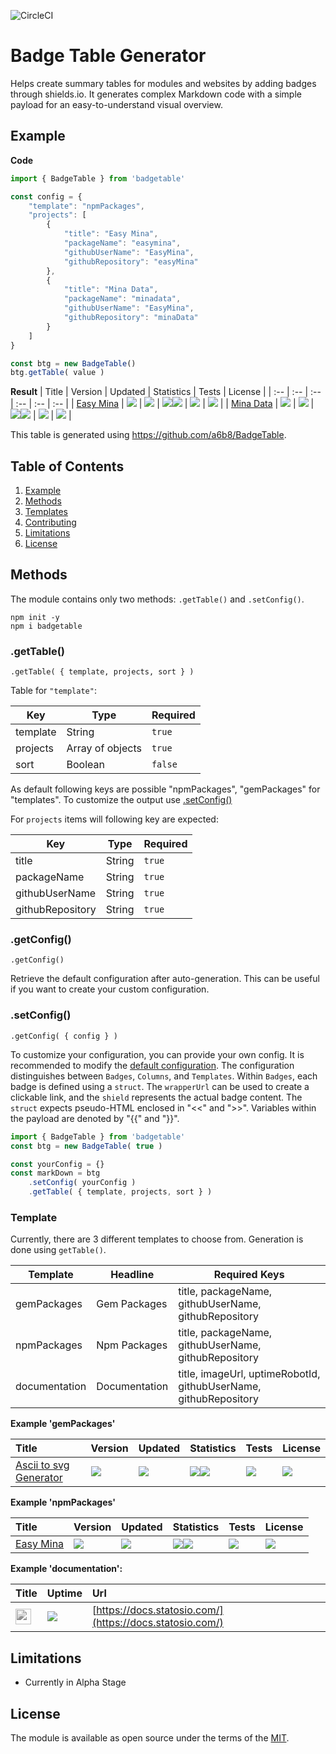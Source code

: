 ![CircleCI](https://img.shields.io/circleci/build/github/a6b8/badgeTable/main)


# Badge Table Generator

Helps create summary tables for modules and websites by adding badges through shields.io. It generates complex Markdown code with a simple payload for an easy-to-understand visual overview.


## Example

**Code**
```js
import { BadgeTable } from 'badgetable'

const config = {
    "template": "npmPackages",
    "projects": [
        {
            "title": "Easy Mina",
            "packageName": "easymina",
            "githubUserName": "EasyMina",
            "githubRepository": "easyMina"
        },
        {
            "title": "Mina Data",
            "packageName": "minadata",
            "githubUserName": "EasyMina",
            "githubRepository": "minaData"
        }
    ]
}

const btg = new BadgeTable()
btg.getTable( value )
```

**Result**
| Title | Version | Updated | Statistics | Tests | License |
| :-- | :-- | :-- | :-- | :-- | :-- |
| [Easy Mina]() | <a href="https://www.npmjs.com/package/easymina?activeTab=versions"><img src="https://img.shields.io/npm/v/easymina?color=0E1116&logo=F3A966&logoColor=F3A966&style=flat&label="></a> | <a href="https://api.github.com/repos/EasyMina/easyMina"><img src="https://img.shields.io/github/last-commit/EasyMina/easyMina?color=0E1116&logo=F3A966&logoColor=F3A966&style=flat&label="></a> | <a href="https://github.com/EasyMina/easyMina/stargazers"><img src="https://img.shields.io/github/stars/EasyMina/easyMina?color=0E1116&logo=F3A966&logoColor=F3A966&style=flat&label="></a><a href="https://www.npmjs.com/package/easymina"><img src="https://img.shields.io/npm/dt/easymina?color=0E1116&logo=F3A966&logoColor=F3A966&style=flat&label="></a> | <a href="https://github.com/EasyMina/easyMina"><img src="https://img.shields.io/circleci/build/github/EasyMina/easyMina?logo=F3A966&logoColor=F3A966&style=flat&label="></a> | <a href="https://github.com/EasyMina/easyMina/blob/main/LICENSE"><img src="https://img.shields.io/github/license/EasyMina/easyMina?color=0E1116&logo=F3A966&logoColor=F3A966&style=flat&label="></a> |
| [Mina Data]() | <a href="https://www.npmjs.com/package/minadata?activeTab=versions"><img src="https://img.shields.io/npm/v/minadata?color=0E1116&logo=F3A966&logoColor=F3A966&style=flat&label="></a> | <a href="https://api.github.com/repos/EasyMina/minaData"><img src="https://img.shields.io/github/last-commit/EasyMina/minaData?color=0E1116&logo=F3A966&logoColor=F3A966&style=flat&label="></a> | <a href="https://github.com/EasyMina/minaData/stargazers"><img src="https://img.shields.io/github/stars/EasyMina/minaData?color=0E1116&logo=F3A966&logoColor=F3A966&style=flat&label="></a><a href="https://www.npmjs.com/package/minadata"><img src="https://img.shields.io/npm/dt/minadata?color=0E1116&logo=F3A966&logoColor=F3A966&style=flat&label="></a> | <a href="https://github.com/EasyMina/minaData"><img src="https://img.shields.io/circleci/build/github/EasyMina/minaData?logo=F3A966&logoColor=F3A966&style=flat&label="></a> | <a href="https://github.com/EasyMina/minaData/blob/main/LICENSE"><img src="https://img.shields.io/github/license/EasyMina/minaData?color=0E1116&logo=F3A966&logoColor=F3A966&style=flat&label="></a> |

This table is generated using https://github.com/a6b8/BadgeTable.


## Table of Contents

1. [Example](#example)<br>
2. [Methods](#methods)
3. [Templates](#templates)
4. [Contributing](#contributing)<br>
5. [Limitations](#limitations)<br>
6.  [License](#license)<br>


## Methods

The module contains only two methods: `.getTable()` and `.setConfig()`.

```
npm init -y
npm i badgetable
```

### .getTable()

```.getTable( { template, projects, sort } )```

Table for `"template"`:

| Key      | Type    | Required |
|----------|---------|----|
| template | String  | `true` |  
| projects | Array of objects  | `true` |
| sort | Boolean  | `false` |

As default following keys are possible "npmPackages", "gemPackages" for "templates". To customize the output use [.setConfig() ](#setConfig())

For `projects` items will following key are expected:

| Key            | Type     | Required |
|----------------|----------|----|
|   title     | String   | `true` |
|   packageName | String | `true` |
|   githubUserName | String | `true` |
|   githubRepository | String | `true` |


### .getConfig()

```.getConfig()```

Retrieve the default configuration after auto-generation. This can be useful if you want to create your custom configuration.


### .setConfig()

```.getConfig( { config } )```

To customize your configuration, you can provide your own config. It is recommended to modify the [default configuration](https://github.com/a6b8/BadgeTable/blob/main/src/data/config.mjs). The configuration distinguishes between `Badges`, `Columns`, and `Templates`. Within `Badges`, each badge is defined using a `struct`. The `wrapperUrl` can be used to create a clickable link, and the `shield` represents the actual badge content. The `struct` expects pseudo-HTML enclosed in "<<" and ">>". Variables within the payload are denoted by "{{" and "}}".

```js
import { BadgeTable } from 'badgetable'
const btg = new BadgeTable( true )

const yourConfig = {}
const markDown = btg
    .setConfig( yourConfig )
    .getTable( { template, projects, sort } )

```

### Template

Currently, there are 3 different templates to choose from. Generation is done using `getTable()`.

| Template        | Headline            | Required Keys                               |
|-----------------|--------------------|---------------------------------------------|
| gemPackages     | Gem Packages        | title, packageName, githubUserName, githubRepository |
| npmPackages     | Npm Packages        | title, packageName, githubUserName, githubRepository |
| documentation   | Documentation       | title, imageUrl, uptimeRobotId, githubUserName, githubRepository |

**Example 'gemPackages'**

| Title | Version | Updated | Statistics | Tests | License |
| :-- | :-- | :-- | :-- | :-- | :-- |
| [Ascii to svg Generator]() | <a href="https://rubygems.org/gems/ascii_to_svg"><img src="https://img.shields.io/gem/v/ascii_to_svg?color=0E1116&logo=F3A966&logoColor=F3A966&style=flat&label="></a> | <a href="https://api.github.com/repos/a6b8/ascii-to-svg-generator-for-ruby"><img src="https://img.shields.io/github/last-commit/a6b8/ascii-to-svg-generator-for-ruby?color=0E1116&logo=F3A966&logoColor=F3A966&style=flat&label="></a> | <a href="https://github.com/a6b8/ascii-to-svg-generator-for-ruby/stargazers"><img src="https://img.shields.io/github/stars/a6b8/ascii-to-svg-generator-for-ruby?color=0E1116&logo=F3A966&logoColor=F3A966&style=flat&label="></a><img src="https://img.shields.io/gem/dt/ascii_to_svg?color=0E1116&logo=F3A966&logoColor=F3A966&style=flat&label="> | <a href="https://github.com/a6b8/ascii-to-svg-generator-for-ruby"><img src="https://img.shields.io/circleci/build/github/a6b8/ascii-to-svg-generator-for-ruby?logo=F3A966&logoColor=F3A966&style=flat&label="></a> | <a href="https://github.com/a6b8/ascii-to-svg-generator-for-ruby/blob/main/LICENSE"><img src="https://img.shields.io/github/license/a6b8/ascii-to-svg-generator-for-ruby?color=0E1116&logo=F3A966&logoColor=F3A966&style=flat&label="></a> |

**Example 'npmPackages'**

| Title | Version | Updated | Statistics | Tests | License |
| :-- | :-- | :-- | :-- | :-- | :-- |
| [Easy Mina]() | <a href="https://www.npmjs.com/package/easymina?activeTab=versions"><img src="https://img.shields.io/npm/v/easymina?color=0E1116&logo=F3A966&logoColor=F3A966&style=flat&label="></a> | <a href="https://api.github.com/repos/EasyMina/easyMina"><img src="https://img.shields.io/github/last-commit/EasyMina/easyMina?color=0E1116&logo=F3A966&logoColor=F3A966&style=flat&label="></a> | <a href="https://github.com/EasyMina/easyMina/stargazers"><img src="https://img.shields.io/github/stars/EasyMina/easyMina?color=0E1116&logo=F3A966&logoColor=F3A966&style=flat&label="></a><a href="https://www.npmjs.com/package/easymina"><img src="https://img.shields.io/npm/dt/easymina?color=0E1116&logo=F3A966&logoColor=F3A966&style=flat&label="></a> | <a href="https://github.com/EasyMina/easyMina"><img src="https://img.shields.io/circleci/build/github/EasyMina/easyMina?logo=F3A966&logoColor=F3A966&style=flat&label="></a> | <a href="https://github.com/EasyMina/easyMina/blob/main/LICENSE"><img src="https://img.shields.io/github/license/EasyMina/easyMina?color=0E1116&logo=F3A966&logoColor=F3A966&style=flat&label="></a> |

**Example 'documentation':**

| Title | Uptime | Url |
| :-- | :-- | :-- |
| <a href="https://github.com/a6b8/statosio-for-ruby"><img src="https://docs.statosio.com/assets/images/statosio.png" style="max-width: 100%; height: 25px; filter: grayscale(1);"></a> | <a href="https://github.com/a6b8/statosio-for-ruby"><img src="https://shields.io/uptimerobot/status/m786809205-43089a21ef2cbf3c086bad86?color=0E1116&logo=F3A966&logoColor=F3A966&style=flat&label="></a> | [https://docs.statosio.com/](https://docs.statosio.com/) |




## Limitations

- Currently in Alpha Stage

## License

The module is available as open source under the terms of the [MIT](https://github.com/a6b8/BadgeTable/blob/main/LICENSE).